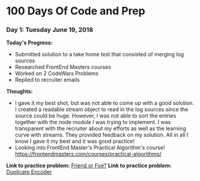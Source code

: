 # 100 Days Of Code and Prep

### Day 1: Tuesday June 19, 2018

**Today's Progress:**
* Submitted solution to a take home test that consisted of merging log sources
* Researched FrontEnd Masters courses
* Worked on 2 CodeWars Problems
* Replied to recruiter emails


**Thoughts:** 
* I gave it my best shot, but was not able to come up with a good solution. I created a readable stream object to read in the log sources since the source could be huge. However, I was not able to sort the entries together with the node module I was trying to implement. I 
was transparent with the recruiter about my efforts as well as the learning curve with streams. They provided feedback on my solution. All in all I know I gave it 
my best and it was good practice! 
* Looking into FrontEnd Master's Practical Algorithm's course!  https://frontendmasters.com/courses/practical-algorithms/


**Link to practice problem:** [Friend or Foe?](http://www.codewars.com/kata/friend-or-foe/train/javascript)
**Link to practice problem:** [Duplicate Encoder](http://www.codewars.com/kata/duplicate-encoder/train/javascript)


